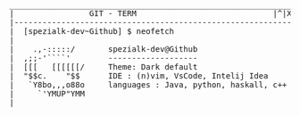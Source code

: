 <pre>
_____________________________________________________________
|                GIT - TERM                             |^|X|
|-----------------------------------------------------------|
|  [spezialk-dev~Github] $ neofetch                         |
|                                                           |
|    .,-:::::/       spezialk-dev@Github                    |
|  ,;;-'````'        -------------------                    |
|  [[[   [[[[[[/     Theme: Dark default                    |
|  "$$c.    "$$      IDE : (n)vim, VsCode, Intelij Idea     |
|   `Y8bo,,,o88o     languages : Java, python, haskall, c++ |
|     `'YMUP"YMM                                            |
|___________________________________________________________|
</pre>


